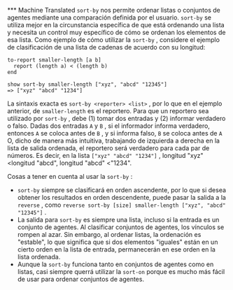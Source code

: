 ﻿*** Machine Translated
`sort-by` nos permite ordenar listas o conjuntos de agentes mediante una comparación definida por el usuario. `sort-by` se utiliza mejor en la circunstancia específica de que está ordenando una lista y necesita un control muy específico de cómo se ordenan los elementos de esa lista. Como ejemplo de cómo utilizar la `sort-by` , considere el ejemplo de clasificación de una lista de cadenas de acuerdo con su longitud:



```
to-report smaller-length [a b]
  report (length a) < (length b)
end

show sort-by smaller-length ["xyz", "abcd" "12345"]
=> ["xyz" "abcd" "1234"]
```


La sintaxis exacta es `sort-by <reporter> <list>` , por lo que en el ejemplo anterior, de `smaller-length` es el reportero. Para que un reportero sea utilizado por `sort-by` , debe (1) tomar dos entradas y (2) informar verdadero o falso. Dadas dos entradas `A` y `B` , si el informador informa verdadero, entonces `A` se coloca antes de `B` , y si informa falso, `B` se coloca antes de `A` O, dicho de manera más intuitiva, trabajando de izquierda a derecha en la lista de salida ordenada, el reportero será verdadero para cada par de números. Es decir, en la lista `["xyz" "abcd" "1234"]` , longitud "xyz" &lt;longitud "abcd", longitud "abcd" &lt;"1234".

Cosas a tener en cuenta al usar la `sort-by` :

- `sort-by` siempre se clasificará en orden ascendente, por lo que si desea obtener los resultados en orden descendente, puede pasar la salida a la `reverse` , como `reverse sort-by [size] smaller-length ["xyz", "abcd" "12345"]` .
- La salida para `sort-by` es siempre una lista, incluso si la entrada es un conjunto de agentes. Al clasificar conjuntos de agentes, los vínculos se rompen al azar. Sin embargo, al ordenar listas, la ordenación es "estable", lo que significa que si dos elementos "iguales" están en un cierto orden en la lista de entrada, permanecerán en ese orden en la lista ordenada.
- Aunque la `sort-by` funciona tanto en conjuntos de agentes como en listas, casi siempre querrá utilizar la `sort-on` porque es mucho más fácil de usar para ordenar conjuntos de agentes.